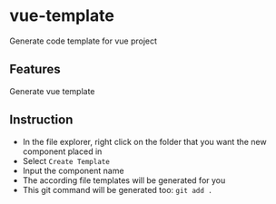 # vue-template

Generate code template for vue project

## Features

Generate vue template

## Instruction

- In the file explorer, right click on the folder that you want the new component placed in
- Select `Create Template`
- Input the component name
- The according file templates will be generated for you
- This git command will be generated too: `git add .` 